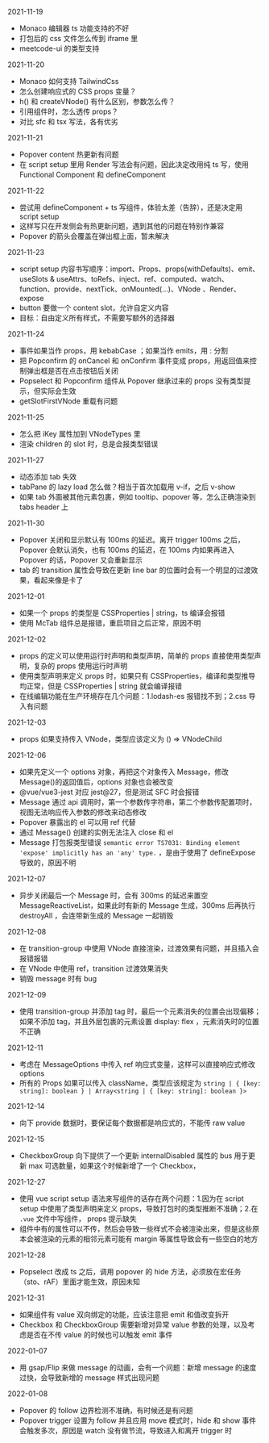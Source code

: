 2021-11-19

-   Monaco 编辑器 ts 功能支持的不好
-   打包后的 css 文件怎么传到 iframe 里
-   meetcode-ui 的类型支持

2021-11-20

-   Monaco 如何支持 TailwindCss
-   怎么创建响应式的 CSS props 变量？
-   h() 和 createVNode() 有什么区别，参数怎么传？
-   引用组件时，怎么透传 props？
-   对比 sfc 和 tsx 写法，各有优劣

2021-11-21

-   Popover content 热更新有问题
-   在 script setup 里用 Render 写法会有问题，因此决定改用纯 ts 写，使用 Functional Component 和 defineComponent

2021-11-22

-   尝试用 defineComponent + ts 写组件，体验太差（告辞），还是决定用 script setup
-   这样写只在开发侧会有热更新问题，遇到其他的问题在特别作兼容
-   Popover 的箭头会覆盖在弹出框上面，暂未解决

2021-11-23

-   script setup 内容书写顺序：import、Props、props(withDefaults)、emit、useSlots & useAttrs、toRefs、inject、ref、computed、watch、function、provide、nextTick、onMounted(...)、VNode 、Render、expose
-   button 要做一个 content slot，允许自定义内容
-   目标：自由定义所有样式，不需要写额外的选择器

2021-11-24

-   事件如果当作 props，用 kebabCase ；如果当作 emits，用 : 分割
-   把 Popconfirm 的 onCancel 和 onConfirm 事件变成 props，用返回值来控制弹出框是否在点击按钮后关闭
-   Popselect 和 Popconfirm 组件从 Popover 继承过来的 props 没有类型提示，但实际会生效
-   getSlotFirstVNode 重载有问题

2021-11-25

-   怎么把 iKey 属性加到 VNodeTypes 里
-   渲染 children 的 slot 时，总是会报类型错误

2021-11-27

-   动态添加 tab 失效
-   tabPane 的 lazy load 怎么做？相当于首次加载用 v-if，之后 v-show
-   如果 tab 外面被其他元素包裹，例如 tooltip、popover 等，怎么正确渲染到 tabs header 上

2021-11-30

-   Popover 关闭和显示默认有 100ms 的延迟。离开 trigger 100ms 之后，Popover 会默认消失，也有 100ms 的延迟，在 100ms 内如果再进入 Popover 的话，Popover 又会重新显示
-   tab 的 transition 属性会导致在更新 line bar 的位置时会有一个明显的过渡效果，看起来像是卡了

2021-12-01

-   如果一个 props 的类型是 CSSProperties | string，ts 编译会报错
-   使用 McTab 组件总是报错，重启项目之后正常，原因不明

2021-12-02

-   props 的定义可以使用运行时声明和类型声明，简单的 props 直接使用类型声明，复杂的 props 使用运行时声明
-   使用类型声明来定义 props 时，如果只有 CSSProperties，编译和类型推导均正常，但是 CSSProperties | string 就会编译报错
-   在线编辑功能在生产环境存在几个问题：1.lodash-es 报错找不到；2.css 导入有问题

2021-12-03

-   props 如果支持传入 VNode，类型应该定义为 () => VNodeChild

2021-12-06

-   如果先定义一个 options 对象，再把这个对象传入 Message，修改 Message()的返回值后，options 对象也会被改变
-   @vue/vue3-jest 对应 jest@27，但是测试 SFC 时会报错
-   Message 通过 api 调用时，第一个参数传字符串，第二个参数传配置项时，视图无法响应传入参数的修改来动态修改
-   Popover 暴露出的 el 可以用 ref 代替
-   通过 Message() 创建的实例无法注入 close 和 el
-   Message 打包报类型错误 `semantic error TS7031: Binding element 'expose' implicitly has an 'any' type.` ，是由于使用了 defineExpose 导致的，原因不明

2021-12-07

-   异步关闭最后一个 Message 时，会有 300ms 的延迟来置空 MessageReactiveList，如果此时有新的 Message 生成，300ms 后再执行 destroyAll ，会连带新生成的 Message 一起销毁

2021-12-08

-   在 transition-group 中使用 VNode 直接渲染，过渡效果有问题，并且插入会报错报错
-   在 VNode 中使用 ref，transition 过渡效果消失
-   销毁 message 时有 bug

2021-12-09

-   使用 transition-group 并添加 tag 时，最后一个元素消失的位置会出现偏移；如果不添加 tag，并且外层包裹的元素设置 display: flex ，元素消失时的位置不正确

2021-12-11

-   考虑在 MessageOptions 中传入 ref 响应式变量，这样可以直接响应式修改 options
-   所有的 Props 如果可以传入 className，类型应该规定为 `string | { [key: string]: boolean } | Array<string | { [key: string]: boolean }>`

2021-12-14

-   向下 provide 数据时，要保证每个数据都是响应式的，不能传 raw value

2021-12-15

-   CheckboxGroup 向下提供了一个更新 internalDisabled 属性的 bus 用于更新 max 可选数量，如果这个时候新增了一个 Checkbox，

2021-12-27

-   使用 vue script setup 语法来写组件的话存在两个问题：1.因为在 script setup 中使用了类型声明来定义 props，导致打包时的类型推断不准确；2.在 `.vue` 文件中写组件， props 提示缺失
-   组件中有的属性可以不传，然后会导致一些样式不会被渲染出来，但是这些原本会被渲染的元素的相邻元素可能有 margin 等属性导致会有一些空白的地方

2021-12-28

-   Popselect 改成 ts 之后，调用 popover 的 hide 方法，必须放在宏任务（sto、rAF）里面才能生效，原因未知

2021-12-31

-   如果组件有 value 双向绑定的功能，应该注意把 emit 和值改变拆开
-   Checkbox 和 CheckboxGroup 需要新增对异常 value 参数的处理，以及考虑是否在不传 value 的时候也可以触发 emit 事件

2022-01-07

-   用 gsap/Flip 来做 message 的动画，会有一个问题：新增 message 的速度过快，会导致新增的 message 样式出现问题

2022-01-08

-   Popover 的 follow 边界检测不准确，有时候还是有问题
-   Popover trigger 设置为 follow 并且应用 move 模式时，hide 和 show 事件会触发多次，原因是 watch 没有做节流，导致进入和离开 trigger 时
